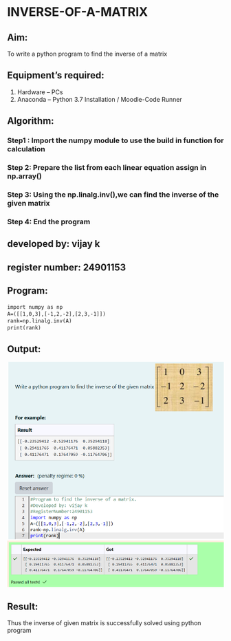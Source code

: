 # INVERSE-OF-A-MATRIX
## Aim:
To write a python program to find the inverse of a matrix
## Equipment’s required:
1. 	Hardware – PCs
2. 	Anaconda – Python 3.7 Installation / Moodle-Code Runner
## Algorithm:
### Step1 : Import the numpy module to use the build in function for calculation
### Step 2: Prepare the list from each linear equation assign in np.array()
### Step 3: Using the np.linalg.inv(),we can find the inverse of the given matrix
### Step 4: End the program

## developed by: vijay k
## register number: 24901153
## Program:
    import numpy as np
    A=([[1,0,3],[-1,2,-2],[2,3,-1]])
    rank=np.linalg.inv(A)
    print(rank)
## Output:
![image1](image.png)
![image2](image-1.png)

## Result:
Thus the inverse of given matrix is successfully solved using python program

